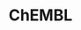 ---
bigquery: https://console.cloud.google.com/bigquery?p=patents-public-data&d=ebi_chembl&page=dataset
citation: '"The ChEMBL database in 2017." Anna Gaulton, Anne Hersey, Michał Nowotka,
  A Patrícia Bento, Jon Chambers, David Mendez, Prudence Mutowo, Francis Atkinson,
  Louisa J Bellis, Elena Cibrián-Uhalte, Mark Davies, Nathan Dedman, Anneli Karlsson,
  María Paula Magariños, John P Overington, George Papadatos, Ines Smit, Andrew R
  Leach Nucleic acids Research (2017) 45 (Database Issue), D945-D954'
contributors: European Bioinformatics Institute
cost: None
description: ChEMBL Data is a manually curated database of small molecules used in
  drug discovery, including information about existing patented drugs.
documentation: 'schema: https://www.ebi.ac.uk/chembl/db_schema


  '
last_edit: Mon, 04 Apr 2022 19:07:30 GMT
location: https://console.cloud.google.com/marketplace/product/google_patents_public_datasets/chembl
maintained_by: EMBL-EBI, an outstation of European Molecular Biology Laboratory
related_publications: '

  ChEMBL: towards direct deposition of bioassay data.


  Mendez D, Gaulton A, Bento AP, Chambers J, De Veij M, Félix E, Magariños MP, Mosquera
  JF, Mutowo P, Nowotka M, Gordillo-Marañón M, Hunter F, Junco L, Mugumbate G, Rodriguez-Lopez
  M, Atkinson F, Bosc N, Radoux CJ, Segura-Cabrera A, Hersey A, Leach AR.


  — Nucleic Acids Res. 2019; 47(D1):D930-D940. doi: 10.1093/nar/gky1075

  '
schema_fields: '[''caloha_id'', ''smarts'', ''chirality'', ''l3'', ''applicant_full_name'',
  ''entity_type'', ''res_stem_id'', ''acd_most_apka'', ''syn_type'', ''mutation'',
  ''prodrug'', ''tbl'', ''innovator_company'', ''component_type'', ''sei'', ''ro3_pass'',
  ''class_level'', ''mc_target_type'', ''usan_stem'', ''alert_name'', ''hba_lipinski'',
  ''warnref_id'', ''db_version'', ''drug_product_flag'', ''cell_ontology_id'', ''cx_logp'',
  ''patent_id'', ''curation_comment'', ''helm_notation'', ''end_position'', ''hrac_class_id'',
  ''met_conversion'', ''molregno'', ''metabolite_record_id'', ''last_page'', ''tid'',
  ''num_alerts'', ''qudt_units'', ''prediction_method'', ''src_compound_id'', ''standard_upper_value'',
  ''mesh_id'', ''standard_units'', ''num_ro5_violations'', ''label'', ''canonical_smiles'',
  ''assay_organism'', ''src_id'', ''ref_id'', ''l4'', ''path'', ''enzyme_name'', ''disease_efficacy'',
  ''targrel_id'', ''assay_subcellular_fraction'', ''relationship_type'', ''pref_name'',
  ''level4'', ''usan_substem'', ''start_position'', ''level3_description'', ''level4_description'',
  ''acd_logp'', ''compd_id'', ''source_domain_id'', ''tax_id'', ''qed_weighted'',
  ''l5'', ''patent_expire_date'', ''cx_most_apka'', ''ref_url'', ''compound_key'',
  ''type'', ''title'', ''delist_flag'', ''l1'', ''strength'', ''black_box_warning'',
  ''component_id'', ''binding_site_comment'', ''status'', ''product_id'', ''cell_id'',
  ''parent_go_id'', ''relation'', ''assay_id'', ''issue'', ''confidence_score'', ''protein_class_desc'',
  ''db_source'', ''ddd_admr'', ''ad_type'', ''description'', ''cell_description'',
  ''country'', ''stem'', ''bto_id'', ''standard_inchi_key'', ''selectivity_comment'',
  ''uo_units'', ''molecular_species'', ''first_page'', ''smid'', ''oc_id'', ''assay_param_id'',
  ''pathway_id'', ''updated_on'', ''src_assay_id'', ''mol_irac_id'', ''published_type'',
  ''dosed_ingredient'', ''irac_code'', ''molecule_type'', ''organism'', ''bao_format'',
  ''rtb'', ''withdrawn_flag'', ''submission_date'', ''idx'', ''mol_hrac_id'', ''assay_source'',
  ''full_mwt'', ''cell_name'', ''pathway_key'', ''isoform'', ''src_short_name'', ''ingredient'',
  ''parameter_value'', ''abstract'', ''drug_record_id'', ''doc_id'', ''src_description'',
  ''level1'', ''availability_type'', ''drug_substance_flag'', ''standard_type'', ''efo_id'',
  ''variant_id'', ''set_name'', ''site_residues'', ''downgraded'', ''mc_target_name'',
  ''cpd_str_alert_id'', ''research_stem'', ''parenteral'', ''entity_id'', ''irac_class_id'',
  ''comp_class_id'', ''withdrawn_reason'', ''class_type'', ''first_approval'', ''rgid'',
  ''doc_type'', ''ap_id'', ''units'', ''aspect'', ''bei'', ''mol_atc_id'', ''substrate_record_id'',
  ''level2_description'', ''ridx'', ''molecular_mechanism'', ''activity_count'', ''metref_id'',
  ''max_phase_for_ind'', ''withdrawn_year'', ''related_tid'', ''publication_number'',
  ''sitecomp_id'', ''indication_class'', ''compsyn_id'', ''molsyn_id'', ''standard_value'',
  ''hba'', ''mol_frac_id'', ''usan_stem_id'', ''toid'', ''num_lipinski_ro5_violations'',
  ''dosage_form'', ''biocomp_id'', ''published_units'', ''route'', ''withdrawn_country'',
  ''level1_description'', ''synonyms'', ''cell_source_organism'', ''alert_set_id'',
  ''efo_term'', ''tissue_id'', ''natural_product'', ''site_id'', ''published_relation'',
  ''hbd'', ''inorganic_flag'', ''target_desc'', ''species_group_flag'', ''mesh_heading'',
  ''domain_name'', ''annotation'', ''parent_molregno'', ''sequence_md5sum'', ''acd_most_bpka'',
  ''assay_class_id'', ''tid_fixed'', ''cell_source_tissue'', ''mecref_id'', ''component_synonym'',
  ''target_mapping'', ''assay_strain'', ''ddd_value'', ''mw_freebase'', ''enzyme_tid'',
  ''activity_comment'', ''log_id'', ''updated_by'', ''bao_endpoint'', ''assay_type'',
  ''parameter_type'', ''warning_id'', ''homologue'', ''standard_flag'', ''last_active'',
  ''hbd_lipinski'', ''ass_cls_map_id'', ''acd_logd'', ''protclasssyn_id'', ''full_molformula'',
  ''result_flag'', ''oral'', ''usan_stem_definition'', ''short_name'', ''normal_range_min'',
  ''parent_type'', ''cx_logd'', ''mec_id'', ''active_molregno'', ''comments'', ''previous_company'',
  ''atc_code'', ''version'', ''therapeutic_flag'', ''published_value'', ''structure_type'',
  ''stat'', ''aromatic_rings'', ''who_extra'', ''withdrawn_class'', ''as_id'', ''site_name'',
  ''priority'', ''activity_id'', ''first_in_class'', ''warning_type'', ''warning_country'',
  ''ddd_id'', ''actsm_id'', ''active_ingredient'', ''level3'', ''compound_name'',
  ''alogp'', ''prod_pat_id'', ''value'', ''stem_class'', ''volume'', ''domain_type'',
  ''protein_class_synonym'', ''definition'', ''patent_no'', ''authors'', ''mechanism_comment'',
  ''journal'', ''usan_year'', ''psa'', ''aidx'', ''uberon_id'', ''go_id'', ''frac_class_id'',
  ''assay_desc'', ''formulation_id'', ''l8'', ''cidx'', ''trade_name'', ''level5'',
  ''normal_range_max'', ''l6'', ''warning_class'', ''potential_duplicate'', ''mc_tax_id'',
  ''pubmed_id'', ''approval_date'', ''nda_type'', ''accession'', ''heavy_atoms'',
  ''warning_description'', ''frac_code'', ''cl_lincs_id'', ''hrac_code'', ''le'',
  ''company'', ''name'', ''target_type'', ''domain_id'', ''domain_description'', ''assay_tax_id'',
  ''major_class'', ''warning_year'', ''assay_tissue'', ''co_stem_id'', ''assay_test_type'',
  ''doi'', ''molfile'', ''creation_date'', ''sequence'', ''assay_cell_type'', ''chembl_id'',
  ''polymer_flag'', ''cell_source_tax_id'', ''l7'', ''ref_type'', ''standard_relation'',
  ''alert_id'', ''pchembl_value'', ''lle'', ''mw_monoisotopic'', ''ddd_comment'',
  ''max_phase'', ''mc_organism'', ''comp_go_id'', ''data_validity_comment'', ''protein_class_id'',
  ''text_value'', ''curated_by'', ''confidence'', ''topical'', ''upper_value'', ''met_id'',
  ''mc_target_accession'', ''who_name'', ''cellosaurus_id'', ''orig_description'',
  ''l2'', ''mechanism_of_action'', ''year'', ''standard_inchi'', ''direct_interaction'',
  ''met_comment'', ''assay_category'', ''clo_id'', ''drugind_id'', ''level2'', ''patent_use_code'',
  ''std_act_id'', ''parent_id'', ''job_id'', ''targcomp_id'', ''action_type'', ''relationship'',
  ''indref_id'', ''chebi_par_id'', ''relationship_desc'', ''cx_most_bpka'', ''record_id'',
  ''subgroup'', ''bao_id'', ''standard_text_value'', ''ddd_units'', ''predbind_id'',
  ''source'']'
shortname: chembl
tags:
- biotechnology
- health
- chemical
- bioinformatics
- medical
terms_of_use: CC BY-SA 3.0
title: ChEMBL
uuid: e232a192-965c-4ec9-904c-155b6dfe56c5
---